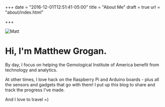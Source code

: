 +++
date = "2016-12-01T12:51:41-05:00"
title = "About Me"
draft = true
url = "about/index.html"

+++

<style>

  #map_container {
    position: relative;
    min-height: 400px;
  }

  #map {
    position: absolute;
    top: 0;
    right: 0;
    bottom: 0;
    left: 0;
  }

</style>

![Matt](iguana_matt.jpg)


# Hi, I'm Matthew Grogan.

By day, I focus on helping the Gemological Institute of America benefit from technology and analytics.

At other times, I love hack on the Raspberry Pi and Arduino boards - plus all the sensors and gadgets that go with them! I put up this blog to share and track the progress I've made.

And I love to travel =)

<div id="map_container" class="panel-body">
  <div id="map"></div>
</div>


<script type="text/javascript">
  function initMap() {

    var mapOptions = {
      zoom: 1,
      center: {
        lat: 30,
        lng: 0
      },
      mapTypeId: google.maps.MapTypeId.TERRAIN,
      panControl: false,
      zoomControl: false,
      mapTypeControl: false,
      scaleControl: false,
      streetViewControl: false,
      overviewMapControl: false
    };

    map = new google.maps.Map(document.getElementById('map'), mapOptions);

    $.getJSON("../cities.json", function(data) {
      $.each(data, function(key, val) {

        // create the infowindow
        var infowindow = new google.maps.InfoWindow({
          content: val['formatted_address']
        })

        // create the marker
        var marker = new google.maps.Marker({
          map: map,
          position: {
            lat: val['latitude'],
            lng: val['longitude']
          },
          clickable: true,
          title: val['formatted_address'],
          icon: {
            path: google.maps.SymbolPath.CIRCLE,
            scale: 3,
            fillColor: '#de2d26',
            fillOpacity: 0.85,
            strokeColor: '#252525',
            strokeWeight: 1
          }
        });

        // tie the infowindow to the marker
        marker.addListener('mouseover', function() {
          infowindow.open(map, marker);
        });
        marker.addListener('mouseout', function() {
          infowindow.close(map, marker);
        });
      })

    })

  }

</script>

<script async defer src="https://maps.googleapis.com/maps/api/js?key=AIzaSyD4U3kKYHOvB2DPU6X15vyY2_18hilH5tU&callback=initMap"></script>
